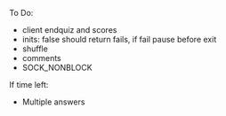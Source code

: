 To Do:
- client endquiz and scores
- inits: false should return fails, if fail pause before exit
- shuffle
- comments
- SOCK_NONBLOCK

If time left:
- Multiple answers
